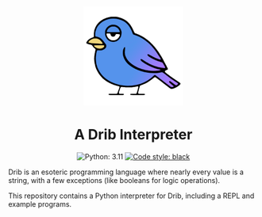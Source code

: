 <p align="center">
    <img width="200" height="200" src="/docs/drib-readme.png">
</p>

<h1 align="center">A Drib Interpreter</h1>

<p align="center">
    <img alt="Python: 3.11" src="https://img.shields.io/badge/python-3.11-3572A5.svg">
    <a href="https://github.com/psf/black"><img alt="Code style: black" src="https://img.shields.io/badge/code%20style-black-000000.svg"></a>
</p>

Drib is an esoteric programming language where nearly every value is a string, with a few exceptions (like booleans for logic operations).

This repository contains a Python interpreter for Drib, including a REPL and example programs.
